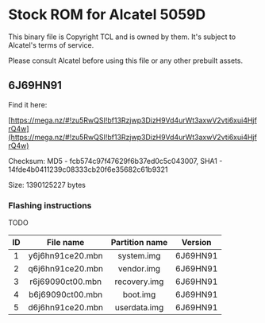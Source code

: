 # Stock ROM for Alcatel 5059D

This binary file is Copyright TCL and is owned by them. It's subject to Alcatel's terms of service. 

Please consult Alcatel before using this file or any other prebuilt assets.

## 6J69HN91

Find it here: 

[https://mega.nz/#!zu5RwQSI!bf13Rzjwp3DizH9Vd4urWt3axwV2vti6xui4HjfrQ4w](https://mega.nz/#!zu5RwQSI!bf13Rzjwp3DizH9Vd4urWt3axwV2vti6xui4HjfrQ4w)

Checksum: MD5 - fcb574c97f47629f6b37ed0c5c043007, SHA1 - 14fde4b0411239c08333cb20f6e35682c61b9321

Size: 1390125227 bytes

### Flashing instructions

TODO

**ID**|**File name**|**Partition name**|**Version**
:-----:|:-----:|:-----:|:-----:
1|y6j6hn91ce20.mbn|system.img|6J69HN91
2|q6j6hn91ce20.mbn|vendor.img|6J69HN91
3|r6j69090ct00.mbn|recovery.img|6J69HN91
4|b6j69090ct00.mbn|boot.img|6J69HN91
5|d6j6hn91ce20.mbn|userdata.img|6J69HN91
